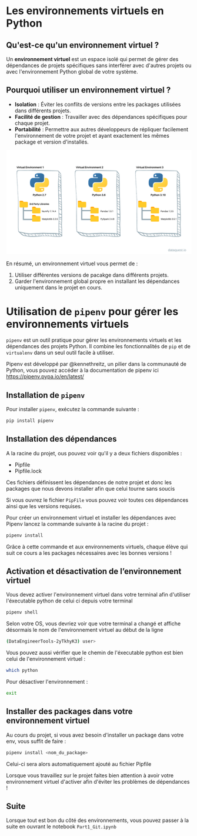 # Les environnements virtuels en Python

## Qu'est-ce qu'un environnement virtuel ?

Un **environnement virtuel** est un espace isolé qui permet de gérer des dépendances de projets spécifiques sans interférer
avec d'autres projets ou avec l'environnement Python global de votre système. 

## Pourquoi utiliser un environnement virtuel ?
- **Isolation** : Éviter les conflits de versions entre les packages utilisées dans différents projets.
- **Facilité de gestion** : Travailler avec des dépendances spécifiques pour chaque projet.
- **Portabilité** : Permettre aux autres développeurs de répliquer facilement l'environnement de votre projet et ayant
exactement les mêmes package et version d'installés.

![image venv](images/python-virtual-envs.png)

En résumé, un environnement virtuel vous permet de :
1. Utiliser différentes versions de pacakge dans différents projets.
2. Garder l'environnement global propre en installant les dépendances uniquement dans le projet en cours.

# Utilisation de `pipenv` pour gérer les environnements virtuels

`pipenv` est un outil pratique pour gérer les environnements virtuels et les dépendances des projets Python.
Il combine les fonctionnalités de `pip` et de `virtualenv` dans un seul outil facile à utiliser.

Pipenv est développé par @kennethreitz, un pilier dans la communauté de Python, vous pouvez accéder à la documentation
de pipenv ici https://pipenv.pypa.io/en/latest/

## Installation de `pipenv`
Pour installer `pipenv`, exécutez la commande suivante :

```bash
pip install pipenv
```

## Installation des dépendances

A la racine du projet, ous pouvez voir qu'il y a deux fichiers disponibles :
- Pipfile
- Pipfile.lock

Ces fichiers définissent les dépendances de notre projet et donc les packages que nous devons installer afin que celui tourne
sans soucis

Si vous ouvrez le fichier `PipFile` vous pouvez voir toutes ces dépendances ainsi que les versions requises.

Pour créer un environnement virtuel et installer les dépendances avec Pipenv lancez la commande suivante à la racine du projet :

```bash
pipenv install
```

Grâce à cette commande et aux environnements virtuels, chaque élève qui suit ce cours a les packages nécessaires avec les
bonnes versions !

## Activation et désactivation de l’environnement virtuel

Vous devez activer l'environnement virtuel dans votre terminal afin d'utiliser l'éxecutable python de celui ci depuis 
votre terminal

```bash
pipenv shell
```

Selon votre OS, vous devriez voir que votre terminal a changé et affiche désormais le nom de l'environnement virtuel au
début de la ligne
```bash
(DataEngineerTools-2yTkhyK3) user>
```

Vous pouvez aussi vérifier que le chemin de l'éxecutable python est bien celui de l'environnement virtuel : 
```bash
which python
```

Pour désactiver l'environnement : 
```bash
exit
```

## Installer des packages dans votre environnement virtuel

Au cours du projet, si vous avez besoin d'installer un package dans votre env, vous suffit de faire : 
```bash
pipenv install <nom_du_package>
```

Celui-ci sera alors automatiquement ajouté au fichier Pipfile


Lorsque vous travaillez sur le projet faites bien attention à avoir votre environnement virtuel d'activer afin d'éviter les
problèmes de dépendances !


## Suite
Lorsque tout est bon du côté des environnements, vous pouvez passer à la suite en ouvrant le notebook `Part1_Git.ipynb`